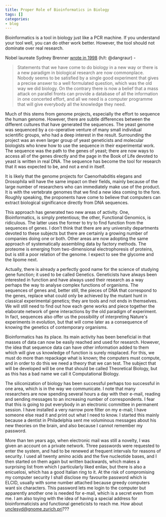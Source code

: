 ```yaml
---
title: Proper Role of Bioinformatics in Biology
tags: []
categories:
- blog
---
```

Bioinformatics is a tool in biology just like a PCR machine. If you understand
your tool well, you can do other work better. However, the tool should not
dominate over real research.
<!--more-->

Nobel laureate Sydney Brenner [wrote in
1998](http://www.sciencedirect.com/science/article/pii/S0960982298700922)
(h/t: @dangraur) -

> Statements that we have come to do biology in a new way or there is a new
paradigm in biological research are now commonplace. Nobody seems to be
satisfied by a single good experiment that gives a precise answer to a well
formulated question, which was the old way we did biology. On the contrary
there is now a belief that a mass attack on parallel fronts can provide a
database of all the information in one concerted effort, and all we need is a
computer programme that will give everybody all the knowledge they need.

Much of this stems from genome projects, especially the effort to sequence the
human genome. However, there are subtle differences between the different
cultures that have generated the sequences. The yeast genome was sequenced by
a co-operative venture of many small individual scientific groups, who had a
deep interest in the result. Surrounding the project was an even larger group
of yeast geneticists and molecular biologists who knew how to use the sequence
in their experimental work. The sequence was the path to the genes of yeast;
there are now ways to access all of the genes directly and the page in the
Book of Life devoted to yeast is written in real DNA. The sequence has become
the tool for research that it was expected to be, and not a end in itself.

It is likely that the genome projects for Caenorhabditis elegans and
Drosophila will have the same impact on their fields, mainly because of the
large number of researchers who can immediately make use of the product. It is
with the vertebrate genomes that we find a new idea coming to the fore.
Roughly speaking, the proponents have come to believe that computers can
extract biological significance directly from DNA sequences.

This approach has generated two new areas of activity. One, Bioinformatics, is
simply pretentious; the other, Functional Genomics, is ridiculous. The latter
uses the former to try to find function from the sequences of genes. I don't
think that there are any university departments devoted to these subjects but
there are certainly a growing number of companies doing one or both. Other
areas are now adopting the same approach of systematically assembling data by
factory methods. The proteome is emerging from two-dimensional electrophoresis
of proteins, but is still a poor relation of the genome. I expect to see the
glycome and the lipome next.

Actually, there is already a perfectly good name for the science of studying
gene function; it used to be called Genetics. Geneticists have always been
interested in function and have always used their research as a way perhaps
the way to analyse complex functions of organisms. The sequences of genes and,
better still, the pieces of DNA that correspond to the genes, replace what
could only be achieved by the mutant hunt in classical experimental genetics;
they are tools and not ends in themselves. We will still need to find out how
each gene works and piece together the elaborate network of gene interactions
by the old paradigm of experiment. In fact, sequences also offer us the
possibility of interpreting Nature's experiments in evolution, but that will
come later as a consequence of knowing the genetics of contemporary organisms.

Bioinformatics has its place. Its main activity has been beneficial in that
masses of data can now be easily reached and used for research. However, the
idea that sequence data can have other information added to them which will
give us knowledge of function is surely misplaced. For this, we must do more
than repackage what is known; the computers must compute, and in order to do
this we need a theory that we can test. The subject that will be developed
will be one that should be called Theoretical Biology, but as this has a bad
name we call it Computational Biology.

The siliconization of biology has been successful perhaps too successful in
one area, which is in the way we communicate. I note that many researchers are
now spending several hours a day with their e-mail, reading and sending
messages to an increasing number of correspondents. I fear that this is going
to put everybody in an electronic committee in permanent session. I have
installed a very narrow pore filter on my e-mail; I have someone else read it
and print out what I need to know. I started this mainly because a dentist in
Philadelphia sent me voluminous messages about his new theories on the brain,
and also because I cannot remember my password.

More than ten years ago, when electronic mail was still a novelty, I was given
an account on a private network. Three passwords were requested to enter the
system, and had to be renewed at frequent intervals for reasons of security. I
used all twenty amino acids and the five nucleotide bases, and I then started
on them again but written backwards, which makes a surprising list from which
I particularly liked enilav, but there is also a enicuelosi, which has a good
Italian ring to it. At the risk of compromising my computer security I shall
disclose my favourite password which is ELCID, usually with some number
attached because greedy computers want six characters. This password lets me
login to the computer but apparently another one is needed for e-mail, which
is a secret even from me. I am also toying with the idea of having a special
address for bioinformaticists and functional geneticists to reach me. How
about unclesyd@gnome.zurich.pri???

